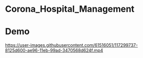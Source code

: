 # Corona_Hospital_Management
# Demo
https://user-images.githubusercontent.com/61516051/117299737-8125d600-ae96-11eb-99ad-3470568d624f.mp4
